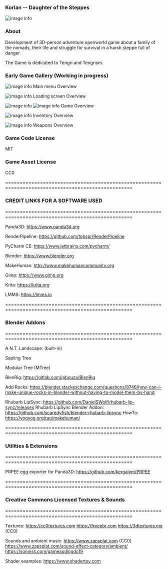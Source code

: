 ### Korlan -- Daughter of the Steppes ###
![image info](./screenshoots/main_scr.png)

### About ###
Development of 3D-person adventure openworld game about a family of the nomads, their life and struggle for survival in a harsh steppe full of danger.

The Game is dedicated to Tengri and Tengrism.

### Early Game Gallery (Working in progress) ###

![image info](./screenshoots/main_menu_scr.png)
 Main menu Overview
 
![image info](./screenshoots/loading_scr.png)
 Loading screen Overview
 
![image info](./screenshoots/horse_riding_scr.png)
![image info](./screenshoots/round_table_menu_scr.png)
 Game Overview

![image info](./screenshoots/inventory_scr.png)
 Inventory Overview

![image info](./screenshoots/weapons_scr.jpg)
 Weapons Overview

### Game Code License ###

MIT

### Game Asset License ###

CC0

==================================================================================================

### CREDIT LINKS FOR A SOFTWARE USED ###

==================================================================================================

Panda3D: https://www.panda3d.org

RenderPipeline: https://github.com/tobspr/RenderPipeline 

PyCharm CE: https://www.jetbrains.com/pycharm/

Blender: https://www.blender.org

MakeHuman: http://www.makehumancommunity.org

Gimp: https://www.gimp.org

Krita: https://krita.org

LMMS: https://lmms.io

==================================================================================================

### Blender Addons ###

==================================================================================================

A.N.T. Landscape: (built-in)

Sapling Tree

Modular Tree (MTree)

BlenRig: https://gitlab.com/jpbouza/BlenRig

Add Rocks: https://blender.stackexchange.com/questions/8746/how-can-i-make-unique-rocks-in-blender-without-having-to-model-them-by-hand

Rhubarb LipSync: https://github.com/DanielSWolf/rhubarb-lip-sync/releases
Rhubarb LipSync Blender Addon: https://github.com/scaredyfish/blender-rhubarb-lipsync
HowTo: https://yogyog.org/tag/makehuman/

==================================================================================================

### Utilities & Extensions ###

==================================================================================================

PRPEE egg exporter for Panda3D: https://github.com/kergalym/PRPEE

==================================================================================================

### Creative Commons Licensed Textures & Sounds ###

==================================================================================================

Textures:
         https://cc0textures.com
         https://freepbr.com
         https://3dtextures.me (CC0)

Sounds and ambient music:
                          https://www.zapsplat.com (CC0)
                          https://www.zapsplat.com/sound-effect-category/ambient/  
                          https://sonniss.com/gameaudiogdc19

Shader examples:
                https://www.shadertoy.com
        